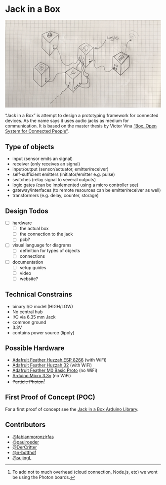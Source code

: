 Jack in a Box
=============

![scan](scan.png)  

“Jack in a Box” is attempt to design a prototyping framework for connected devices. As the name says it uses audio jacks as medium for communication. It is based on the master thesis by Victor Vina [“Box. Open System for Connected People”][boxthesis].  


## Type of objects

- input (sensor emits an signal)
- receiver (only receives an signal)
- input/output (sensor/actuator, emitter/receiver)
- self-sufficient emitters (initiator/emitter e.g. pulse)
- switches (relay signal to several outputs)
- logic gates (can be implemented using a micro controller [see][logic])
- gateway/interfaces (to remote resources can be emitter/receiver as well)
- transformers (e.g. delay, counter, storage)


## Design Todos

- [ ] hardware
    + [ ] the actual box
    + [ ] the connection to the jack
    + [ ] pcb?
- [ ] visual language for diagrams
    + [ ] definition for types of objects
    + [ ] connections
- [ ] documentation
    + [ ] setup guides
    + [ ] video
    + [ ] website?

## Technical Constrains

- binary I/O model (HIGH/LOW)
- No central hub
- I/O via 6.35 mm Jack
- common ground
- 3.3V
- contains power source (lipoly)

## Possible Hardware

- [Adafruit Feather Huzzah ESP 8266][huzzah] (with WiFi)
- [Adafruit Feather Huzzah 32][huzzah] (with WiFi)
- [Adafruit Feather M0 Basic Proto][m0] (no WiFi)
- [Arduino Micro 3.3v][micro] (no WiFi) 
- ~~Particle Photon~~[^1]





## First Proof of Concept (POC)

For a first proof of concept see the [Jack in a Box Arduino Library][jack]. 


## Contributors 

- [@fabianmoronzirfas][ghuser]
- [@paulroeder][ghuser2]
- [@DerCritter][ghuser3]
- [@n-botthof][ghuser4]
- [@sujingL][ghuser5]


[^1]: To add not to much overhead (cloud connection, Node.js, etc) we wont be using the Photon boards. 

[micro]: https://ex-store.de/Arduino-Pro-Mini-328-3V3-8MHz-kompatibles-Board
[jack]: https://github.com/fabianmoronzirfas/Jack
[ghuser]: https://github.com/fabianmoronzirfas
[ghuser2]: https://github.com/paulroeder
[ghuser3]: https://github.com/DerCritter
[ghuser4]: https://github.com/n-botthof
[ghuser5]: https://github.com/sujingL
[boxthesis]: http://projectsfinal.interactionivrea.org/2001-2002/Summer%20Research%202001/presentations/report/box/box_thesis.pdf  
[logic]: https://github.com/fabianmoronzirfas/electrical-engineering/blob/master/logic/logic-gates.mdown
[huzzah]: https://learn.adafruit.com/adafruit-feather-huzzah-esp8266 "Tutorial about the board"
[huzzah32]: https://learn.adafruit.com/adafruit-huzzah32-esp32-feather/overview
[m0]: https://learn.adafruit.com/adafruit-feather-m0-basic-proto/ "Tutorial about the board"
